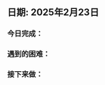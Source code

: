 <!--
 * @Author: yc && qq747339545@163.com
 * @Date: 2025-02-23 10:01:40
 * @LastEditTime: 2025-02-23 10:29:47
 * @FilePath: /code_test/my_study.md
 * @Description: 
 * 
 * Copyright (c) 2025 by ${git_name_email}, All Rights Reserved. 
-->

## 日期: 2025年2月23日

### 今日完成：


### 遇到的困难：


### 接下来做：


